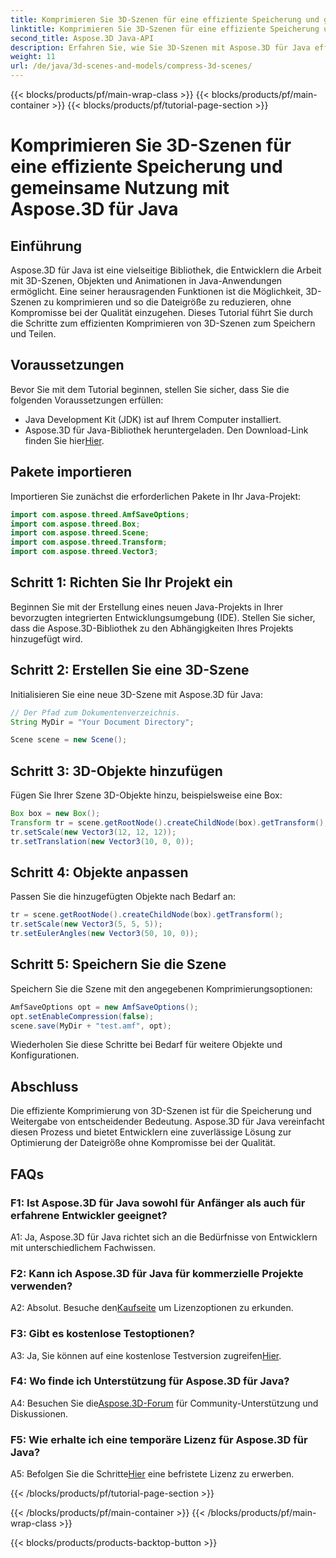 ```yaml
---
title: Komprimieren Sie 3D-Szenen für eine effiziente Speicherung und gemeinsame Nutzung mit Aspose.3D für Java
linktitle: Komprimieren Sie 3D-Szenen für eine effiziente Speicherung und gemeinsame Nutzung mit Aspose.3D für Java
second_title: Aspose.3D Java-API
description: Erfahren Sie, wie Sie 3D-Szenen mit Aspose.3D für Java effizient komprimieren. Befolgen Sie unsere Schritt-für-Schritt-Anleitung für optimale Speicherung und gemeinsame Nutzung.
weight: 11
url: /de/java/3d-scenes-and-models/compress-3d-scenes/
---
```


{{< blocks/products/pf/main-wrap-class >}}
{{< blocks/products/pf/main-container >}}
{{< blocks/products/pf/tutorial-page-section >}}

# Komprimieren Sie 3D-Szenen für eine effiziente Speicherung und gemeinsame Nutzung mit Aspose.3D für Java

## Einführung

Aspose.3D für Java ist eine vielseitige Bibliothek, die Entwicklern die Arbeit mit 3D-Szenen, Objekten und Animationen in Java-Anwendungen ermöglicht. Eine seiner herausragenden Funktionen ist die Möglichkeit, 3D-Szenen zu komprimieren und so die Dateigröße zu reduzieren, ohne Kompromisse bei der Qualität einzugehen. Dieses Tutorial führt Sie durch die Schritte zum effizienten Komprimieren von 3D-Szenen zum Speichern und Teilen.

## Voraussetzungen

Bevor Sie mit dem Tutorial beginnen, stellen Sie sicher, dass Sie die folgenden Voraussetzungen erfüllen:

- Java Development Kit (JDK) ist auf Ihrem Computer installiert.
-  Aspose.3D für Java-Bibliothek heruntergeladen. Den Download-Link finden Sie hier[Hier](https://releases.aspose.com/3d/java/).

## Pakete importieren

Importieren Sie zunächst die erforderlichen Pakete in Ihr Java-Projekt:

```java
import com.aspose.threed.AmfSaveOptions;
import com.aspose.threed.Box;
import com.aspose.threed.Scene;
import com.aspose.threed.Transform;
import com.aspose.threed.Vector3;
```

## Schritt 1: Richten Sie Ihr Projekt ein

Beginnen Sie mit der Erstellung eines neuen Java-Projekts in Ihrer bevorzugten integrierten Entwicklungsumgebung (IDE). Stellen Sie sicher, dass die Aspose.3D-Bibliothek zu den Abhängigkeiten Ihres Projekts hinzugefügt wird.

## Schritt 2: Erstellen Sie eine 3D-Szene

Initialisieren Sie eine neue 3D-Szene mit Aspose.3D für Java:

```java
// Der Pfad zum Dokumentenverzeichnis.
String MyDir = "Your Document Directory";

Scene scene = new Scene();
```

## Schritt 3: 3D-Objekte hinzufügen

Fügen Sie Ihrer Szene 3D-Objekte hinzu, beispielsweise eine Box:

```java
Box box = new Box();
Transform tr = scene.getRootNode().createChildNode(box).getTransform();
tr.setScale(new Vector3(12, 12, 12));
tr.setTranslation(new Vector3(10, 0, 0));
```

## Schritt 4: Objekte anpassen

Passen Sie die hinzugefügten Objekte nach Bedarf an:

```java
tr = scene.getRootNode().createChildNode(box).getTransform();
tr.setScale(new Vector3(5, 5, 5));
tr.setEulerAngles(new Vector3(50, 10, 0));
```

## Schritt 5: Speichern Sie die Szene

Speichern Sie die Szene mit den angegebenen Komprimierungsoptionen:

```java
AmfSaveOptions opt = new AmfSaveOptions();
opt.setEnableCompression(false);
scene.save(MyDir + "test.amf", opt);
```

Wiederholen Sie diese Schritte bei Bedarf für weitere Objekte und Konfigurationen.

## Abschluss

Die effiziente Komprimierung von 3D-Szenen ist für die Speicherung und Weitergabe von entscheidender Bedeutung. Aspose.3D für Java vereinfacht diesen Prozess und bietet Entwicklern eine zuverlässige Lösung zur Optimierung der Dateigröße ohne Kompromisse bei der Qualität.

## FAQs

### F1: Ist Aspose.3D für Java sowohl für Anfänger als auch für erfahrene Entwickler geeignet?

A1: Ja, Aspose.3D für Java richtet sich an die Bedürfnisse von Entwicklern mit unterschiedlichem Fachwissen.

### F2: Kann ich Aspose.3D für Java für kommerzielle Projekte verwenden?

 A2: Absolut. Besuche den[Kaufseite](https://purchase.aspose.com/buy) um Lizenzoptionen zu erkunden.

### F3: Gibt es kostenlose Testoptionen?

A3: Ja, Sie können auf eine kostenlose Testversion zugreifen[Hier](https://releases.aspose.com/).

### F4: Wo finde ich Unterstützung für Aspose.3D für Java?

 A4: Besuchen Sie die[Aspose.3D-Forum](https://forum.aspose.com/c/3d/18) für Community-Unterstützung und Diskussionen.

### F5: Wie erhalte ich eine temporäre Lizenz für Aspose.3D für Java?

 A5: Befolgen Sie die Schritte[Hier](https://purchase.aspose.com/temporary-license/) eine befristete Lizenz zu erwerben.

{{< /blocks/products/pf/tutorial-page-section >}}

{{< /blocks/products/pf/main-container >}}
{{< /blocks/products/pf/main-wrap-class >}}

{{< blocks/products/products-backtop-button >}}
